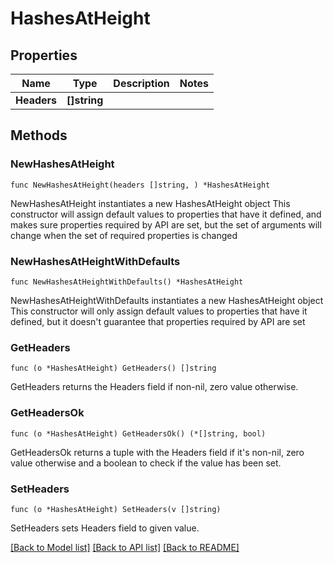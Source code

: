# HashesAtHeight

## Properties

Name | Type | Description | Notes
------------ | ------------- | ------------- | -------------
**Headers** | **[]string** |  | 

## Methods

### NewHashesAtHeight

`func NewHashesAtHeight(headers []string, ) *HashesAtHeight`

NewHashesAtHeight instantiates a new HashesAtHeight object
This constructor will assign default values to properties that have it defined,
and makes sure properties required by API are set, but the set of arguments
will change when the set of required properties is changed

### NewHashesAtHeightWithDefaults

`func NewHashesAtHeightWithDefaults() *HashesAtHeight`

NewHashesAtHeightWithDefaults instantiates a new HashesAtHeight object
This constructor will only assign default values to properties that have it defined,
but it doesn't guarantee that properties required by API are set

### GetHeaders

`func (o *HashesAtHeight) GetHeaders() []string`

GetHeaders returns the Headers field if non-nil, zero value otherwise.

### GetHeadersOk

`func (o *HashesAtHeight) GetHeadersOk() (*[]string, bool)`

GetHeadersOk returns a tuple with the Headers field if it's non-nil, zero value otherwise
and a boolean to check if the value has been set.

### SetHeaders

`func (o *HashesAtHeight) SetHeaders(v []string)`

SetHeaders sets Headers field to given value.



[[Back to Model list]](../README.md#documentation-for-models) [[Back to API list]](../README.md#documentation-for-api-endpoints) [[Back to README]](../README.md)


